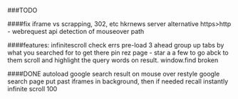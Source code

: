 ###TODO




####fix
iframe vs scrapping, 302, etc
hkrnews server alternative
https>http - webrequest api
detection of mouseover path



####features:
infinitescroll check errs
pre-load 3 ahead
group up tabs by what you searched for to get there
pin rez page - star a a few to go abck to them
scroll and highlight the query words on result. window.find broken



####DONE
autoload google search result on mouse over
restyle google search page
put past iframes in background, then if needed recall instantly
infinite scroll 100 